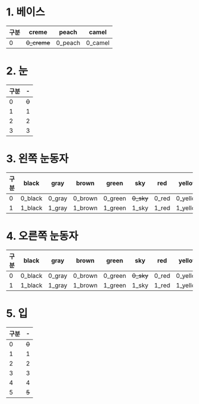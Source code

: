 # 1. 베이스

| 구분 | creme | peach | camel |
|-|-|-|-|
| 0 | ~~0_creme~~ | 0_peach | 0_camel |

# 2. 눈

| 구분 | - |
|-|-|
| 0 | ~~0~~ |
| 1 | 1 |
| 2 | 2 |
| 3 | 3 |

# 3. 왼쪽 눈동자

| 구분 | black | gray | brown | green | sky | red | yellow | blue | purple | pink |
|-|-|-|-|-|-|-|-|-|-|-|
| 0 | 0_black | 0_gray | 0_brown | 0_green | ~~0_sky~~ | 0_red | 0_yellow | ~~0_blue~~ | 0_purple | 0_pink |
| 1 | 1_black | 1_gray | 1_brown | 1_green | 1_sky | 1_red | 1_yellow | 1_blue | 1_purple | 1_pink |

# 4. 오른쪽 눈동자

| 구분 | black | gray | brown | green | sky | red | yellow | blue | purple | pink |
|-|-|-|-|-|-|-|-|-|-|-|
| 0 | 0_black | 0_gray | 0_brown | 0_green | ~~0_sky~~ | 0_red | 0_yellow | ~~0_blue~~ | 0_purple | 0_pink |
| 1 | 1_black | 1_gray | 1_brown | 1_green | 1_sky | 1_red | 1_yellow | 1_blue | 1_purple | 1_pink |

# 5. 입

| 구분 | - |
|-|-|
| 0 | ~~0~~ |
| 1 | 1 |
| 2 | 2 |
| 3 | 3 |
| 4 | 4 |
| 5 | ~~5~~ |